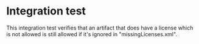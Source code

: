 # Integration test

This integration test verifies that an artifact that does have
a license which is not allowed is still allowed if it's
ignored in "missingLicenses.xml".
